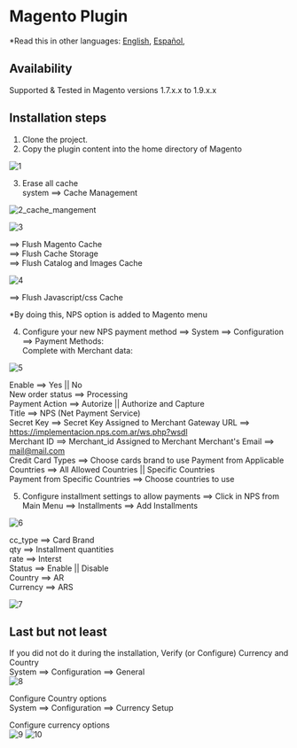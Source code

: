 # Magento Plugin

*Read this in other languages: [English](README.md), [Español](README.es.md),

## Availability
Supported & Tested in Magento versions 1.7.x.x to 1.9.x.x

## Installation steps
1. Clone the project.
2. Copy the plugin content into the home directory of Magento

  ![1](https://cloud.githubusercontent.com/assets/24914148/25488577/c34daeda-2b3d-11e7-8c21-ba08d45ba890.png)

3. Erase all cache  
  system ==> Cache Management  

  ![2_cache_mangement](https://cloud.githubusercontent.com/assets/24914148/25488624/df814fb2-2b3d-11e7-86be-8e644490fe51.png)

  ![3](https://cloud.githubusercontent.com/assets/24914148/25488626/df84dfce-2b3d-11e7-8779-7ee35da1d904.png)

  ==> Flush Magento Cache  
  ==> Flush Cache Storage    
  ==> Flush Catalog and Images Cache  

  ![4](https://cloud.githubusercontent.com/assets/24914148/25488625/df848b1e-2b3d-11e7-85c0-86e7b25f780f.png)

  ==> Flush Javascript/css Cache  

  *By doing this, NPS option is added to Magento menu

4. Configure your new NPS payment method ==> System ==> Configuration ==>  Payment Methods:  
  Complete with Merchant data:  

  ![5](https://cloud.githubusercontent.com/assets/24914148/25488627/df84ef82-2b3d-11e7-94e8-e35a4be558f2.png)  

  Enable ==> Yes   ||  No  
  New order status  ==> Processing  
  Payment Action ==> Autorize  || Authorize and Capture  
  Title  ==> NPS (Net Payment Service)  
  Secret Key  ==> Secret Key Assigned to Merchant
  Gateway URL ==> https://implementacion.nps.com.ar/ws.php?wsdl  
  Merchant ID  ==>  Merchant_id Assigned to Merchant
  Merchant's Email ==> mail@mail.com  
  Credit Card Types ==> Choose cards brand to use
  Payment from Applicable Countries ==> All Allowed Countries  || Specific Countries  
  Payment from Specific Countries ==> Choose countries to use

5. Configure installment settings to allow payments ==> Click in NPS from Main Menu ==> Installments ==> Add Installments  

  ![6](https://cloud.githubusercontent.com/assets/24914148/25488628/df89e1fe-2b3d-11e7-8613-f1ad2486e7b5.png)  

  cc_type ==> Card Brand   
  qty ==> Installment quantities  
  rate ==> Interst  
  Status ==> Enable   ||   Disable  
  Country ==> AR  
  Currency ==> ARS  

  ![7](https://cloud.githubusercontent.com/assets/24914148/25488629/dfceaa0a-2b3d-11e7-888e-ffc6130891dc.png)

## Last but not least
If you did not do it during the installation, Verify (or Configure) Currency and Country  
System ==> Configuration ==> General  
![8](https://cloud.githubusercontent.com/assets/24914148/25488630/dfe32c64-2b3d-11e7-9132-23dcf6b1ed2d.png)

Configure Country options   
System ==> Configuration ==> Currency Setup  

Configure currency options    
![9](https://cloud.githubusercontent.com/assets/24914148/25488631/dfecbc02-2b3d-11e7-9480-6b28a992910d.png)
![10](https://cloud.githubusercontent.com/assets/24914148/25488632/e0400ab0-2b3d-11e7-8a80-74feba06f70e.png)  
